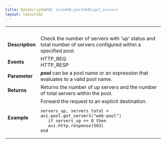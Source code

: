 ```yaml
---
title: DataScript&#58; avi&#46;pool&#46;get_servers
layout: layout162
---
```

<table class="table table-hover table table-bordered table-hover">  
<tbody>       
<tr>   
<td><font size="3" color="white"><strong>Function</strong></font></td>
<td><font color="white"><b>avi.pool.get_servers( pool )</b></font></td>
</tr>
<tr>   
<td><font size="3"><strong>Description</strong></font></td>
<td>Check the number of servers with 'up' status and total number of servers configured within a specified pool.</td>
</tr>
<tr>   
<td><font size="3"><strong>Events</strong></font></td>
<td>HTTP_REQ<br> HTTP_RESP</td>
</tr>
<tr>   
<td><font size="3"><strong>Parameter</strong></font></td>
<td><strong><em>pool</em> </strong>can be a pool name or an expression that evaluates to a valid pool name.</td>
</tr>
<tr>   
<td><font size="3"><strong>Returns</strong></font></td>
<td>Returns the number of up servers and the number of total servers within the pool.</td>
</tr>
<tr>   
<td><font size="3"><strong>Example</strong></font></td>
<td>Forward the request to an explicit destination.<br> 
<!-- Crayon Syntax Highlighter v2.7.1 --> <pre><code class="language-lua">servers_up, servers_total = avi.pool.get_servers("web-pool")
   if servers_up == 0 then
   avi.http.response(503)
end</code></pre> 
<!-- [Format Time: 0.0028 seconds] --></td>
</tr>
</tbody>
</table> 